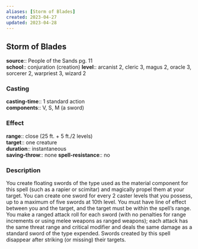 ```yaml
---
aliases: [Storm of Blades]
created: 2023-04-27
updated: 2023-04-28
---
```


## Storm of Blades

**source**:: People of the Sands pg. 11  
**school**:: conjuration (creation)
**level**:: arcanist 2, cleric 3, magus 2, oracle 3, sorcerer 2, warpriest 3, wizard 2

### Casting

**casting-time**:: 1 standard action  
**components**:: V, S, M (a sword)

### Effect

**range**:: close (25 ft. + 5 ft./2 levels)  
**target**:: one creature  
**duration**:: instantaneous  
**saving-throw**:: none
**spell-resistance**:: no

### Description

You create floating swords of the type used as the material component for this spell (such as a rapier or scimitar) and magically propel them at your target. You can create one sword for every 2 caster levels that you possess, up to a maximum of five swords at 10th level. You must have line of effect between you and the target, and the target must be within the spell’s range. You make a ranged attack roll for each sword (with no penalties for range increments or using melee weapons as ranged weapons); each attack has the same threat range and critical modifier and deals the same damage as a standard sword of the type expended. Swords created by this spell disappear after striking (or missing) their targets.
